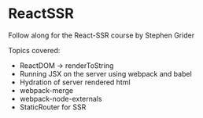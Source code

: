 # ReactSSR
Follow along for the React-SSR course by Stephen Grider

Topics covered:
* ReactDOM -> renderToString
* Running JSX on the server using webpack and babel
* Hydration of server rendered html
* webpack-merge
* webpack-node-externals
* StaticRouter for SSR